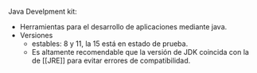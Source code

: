 Java Develpment kit:
- Herramientas para el desarrollo de aplicaciones mediante java.
- Versiones
	- estables: 8 y 11, la 15 está en estado de prueba.
	- Es altamente recomendable que la versión de JDK coincida con la de [[JRE]] para evitar errores de compatibilidad.